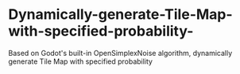 # Dynamically-generate-Tile-Map-with-specified-probability-
Based on Godot's built-in OpenSimplexNoise algorithm, dynamically generate Tile Map with specified probability 
